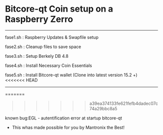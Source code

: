 # Bitcore-qt Coin setup on a Raspberry Zerro
-----------------------------------------------------------

fase1.sh : Raspberry Updates & Swapfile setup

fase2.sh : Cleanup files to save space

fase3.sh : Setup Berkely DB 4.8

fase4.sh : Install Necessary Coin Essentials

fase5.sh : Install Bitcore-qt wallet (Clone into latest version 15.2 +)
<<<<<<< HEAD

-----------------------------------------------------------
=======
>>>>>>> a39ea374133fe621fefb4dadec07c74a29bbc8a5

known bug:EGL - autentification error at startup bitcore-qt


* This whas made possible for you by Mantronix the Best!
